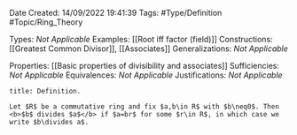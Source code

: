 <div class="topSpace"></div>

Date Created: 14/09/2022 19:41:39
Tags: #Type/Definition #Topic/Ring_Theory

Types: <i>Not Applicable</i>
Examples: [[Root iff factor (field)]]
Constructions: [[Greatest Common Divisor]], [[Associates]]
Generalizations: <i>Not Applicable</i>

Properties: [[Basic properties of divisibility and associates]]
Sufficiencies: <i>Not Applicable</i>
Equivalences: <i>Not Applicable</i>
Justifications: <i>Not Applicable</i>

``` ad-Definition
title: Definition.

Let $R$ be a commutative ring and fix $a,b\in R$ with $b\neq0$. Then <b>$b$ divides $a$</b> if $a=br$ for some $r\in R$, in which case we write $b\divides a$.

```
